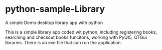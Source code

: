 # python-sample-Library
A simple Demo desktop library app with python

This is a simple library app coded wit python, including registering books, searching and checkout books funcitons, working with PyQt5, QTGui libraries.
There is an exe file that can run the application. 
